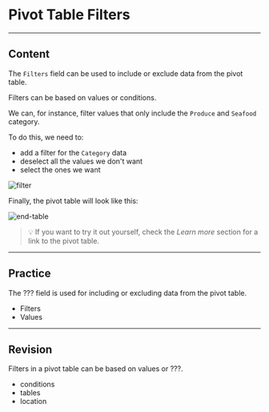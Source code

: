 ﻿---
author: Stefan-Stojanovic

type: normal

category: how-to

links:
  - '[Sample Data](https://www.learningcontainer.com/sample-excel-data-for-analysis#Sample_Xlsx_file_download-2){website}'
  - '[Pivot Table Example](https://docs.google.com/spreadsheets/d/1D5BzAf6qcLYNuOb_2FOLhFUJ-Jx4oGr6jxbwQl2WW68/edit?usp=sharing){website}'
  
---

# Pivot Table Filters

---
## Content

The `Filters` field can be used to include or exclude data from the pivot table. 

Filters can be based on values or conditions.

We can, for instance, filter values that only include the `Produce` and `Seafood` category.

To do this, we need to:
- add a filter for the `Category` data
- deselect all the values we don't want
- select the ones we want

![filter](https://img.enkipro.com/b789271fd39e28c38e0e8a8dade37a14.png)

Finally, the pivot table will look like this:

![end-table](https://img.enkipro.com/c9149f996529e023f916ec9f0f9c2dc4.png)

> 💡 If you want to try it out yourself, check the *Learn more* section for a link to the pivot table.

---
## Practice

The ??? field is used for including or excluding data from the pivot table.

- Filters
- Values

---
## Revision

Filters in a pivot table can be based on values or ???.

- conditions
- tables
- location

